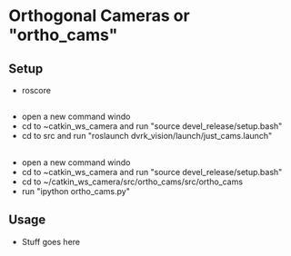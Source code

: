 # Orthogonal Cameras or "ortho_cams"

## Setup
* roscore

## 
* open a new command windo
* cd to ~catkin_ws_camera and run "source devel_release/setup.bash"
* cd to src and run "roslaunch dvrk_vision/launch/just_cams.launch" 

## 
* open a new command windo
* cd to ~catkin_ws_camera and run "source devel_release/setup.bash"
* cd to  ~/catkin_ws_camera/src/ortho_cams/src/ortho_cams
* run "ipython ortho_cams.py"

## Usage
* Stuff goes here